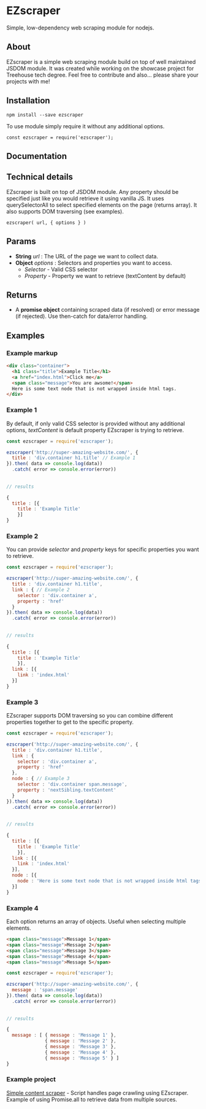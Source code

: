 # EZscraper
Simple, low-dependency web scraping module for nodejs.

## About
EZscraper is a simple web scraping module build on top of well maintained JSDOM module. It was created while working on the showcase project for Treehouse tech degree. Feel free to contribute and also... please share your projects with me!

## Installation
```
npm install --save ezscraper
```

To use module simply require it without any additional options.

```
const ezscraper = require('ezscraper');
```

## Documentation

## Technical details

EZscraper is built on top of JSDOM module. Any property should be specified just like you would retrieve it using vanilla JS.  It uses querySelectorAll to select specified elements on the page (returns array). It also supports DOM traversing (see examples).

```
ezscraper( url, { options } )
```

## Params
- **String** *url* : The URL of the page we want to collect data.
- **Object** *options* : Selectors and properties you want to access.
  - *Selector* - Valid CSS selector
  - *Property* - Property we want to retrieve (textContent by default)

## Returns
- A **promise object** containing scraped data (if resolved) or error message (if rejected). Use then-catch for data/error handling.

## Examples

### Example markup

```html
<div class="container">
  <h1 class="title">Example Title</h1>
  <a href="index.html">Click me</a>
  <span class="message">You are awsome!</span>
  Here is some text node that is not wrapped inside html tags.
</div>
```

### Example 1

By default, if only valid CSS selector is provided without any additional options, *textContent* is default property EZscraper is trying to retrieve.

```javascript
const ezscraper = require('ezscraper');

ezscraper('http://super-amazing-website.com/', {
  title : 'div.container h1.title' // Example 1
}).then( data => console.log(data))
  .catch( error => console.error(error))
  
  
// results

{
  title : [{
    title : 'Example Title'
    }]
}
```

### Example 2

You can provide *selector* and *property* keys for specific properties you want to retrieve.

```javascript
const ezscraper = require('ezscraper');

ezscraper('http://super-amazing-website.com/', {
  title : 'div.container h1.title',
  link : { // Example 2
    selector : 'div.container a',
    property : 'href'
  }
}).then( data => console.log(data))
  .catch( error => console.error(error))
  
  
// results

{
  title : [{
    title : 'Example Title'
    }],
  link : [{
    link : 'index.html'
  }]
}
```

### Example 3

EZscraper supports DOM traversing so you can combine different properties together to get to the specific property.

```javascript
const ezscraper = require('ezscraper');

ezscraper('http://super-amazing-website.com/', {
  title : 'div.container h1.title',
  link : {
    selector : 'div.container a',
    property : 'href'
  },
  node : { // Example 3
    selector : 'div.container span.message',
    property : 'nextSibling.textContent'
  }
}).then( data => console.log(data))
  .catch( error => console.error(error))
  
  
// results

{
  title : [{
    title : 'Example Title'
    }],
  link : [{
    link : 'index.html'
  }],
  node : [{
    node : 'Here is some text node that is not wrapped inside html tags.'
  }]
}
```

### Example 4

Each option returns an array of objects. Useful when selecting multiple elements.

```html
<span class="message">Message 1</span>
<span class="message">Message 2</span>
<span class="message">Message 3</span>
<span class="message">Message 4</span>
<span class="message">Message 5</span>
```

```javascript
const ezscraper = require('ezscraper');

ezscraper('http://super-amazing-website.com/', {
  message : 'span.message'
}).then( data => console.log(data))
  .catch( error => console.error(error))
  
  
// results

{
  message : [ { message : 'Message 1' }, 
              { message : 'Message 2' },
              { message : 'Message 3' },
              { message : 'Message 4' },
              { message : 'Message 5' } ]
}
```

### Example project

[Simple content scraper](https://github.com/tobiaszgala/Simple-content-scraper) - Script handles page crawling using EZscraper. Example of using Promise.all to retrieve data from multiple sources.

